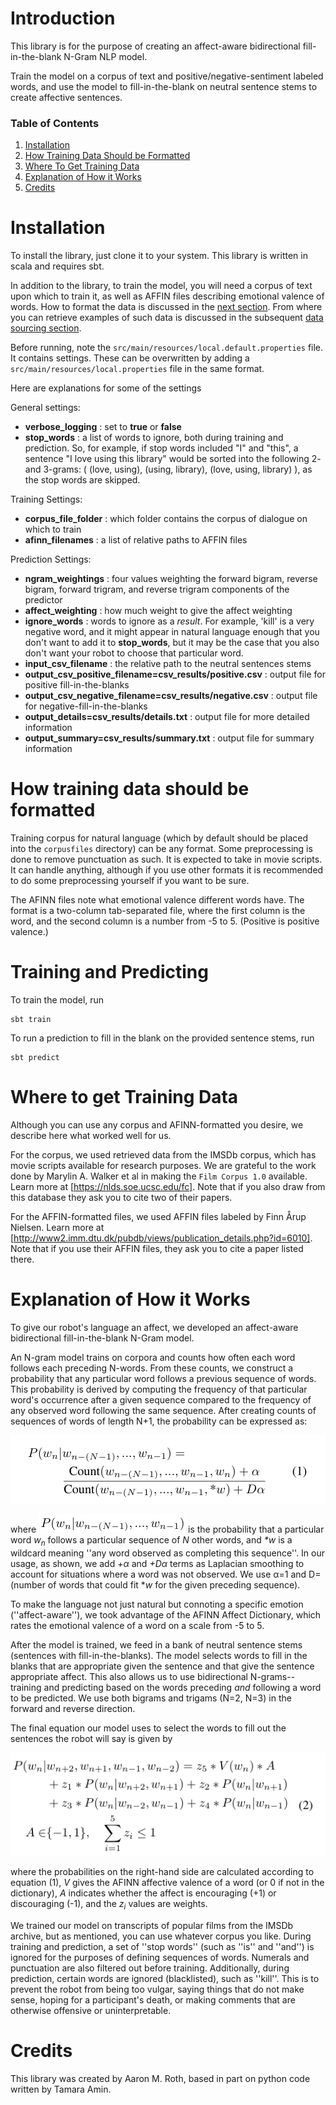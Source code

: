 # Introduction

This library is for the purpose of creating an affect-aware bidirectional fill-in-the-blank N-Gram NLP model.

Train the model on a corpus of text and positive/negative-sentiment labeled words, and use the model to fill-in-the-blank on neutral sentence stems to create affective sentences.

### Table of Contents
1. [Installation](#Installation)
1. [How Training Data Should be Formatted](#Formatting)
1. [Where To Get Training Data](#WhereData)
1. [Explanation of How it Works](#Explanation)
1. [Credits](#Credits)

<a name="Installation"></a>
# Installation

To install the library, just clone it to your system.  This library is written in scala and requires sbt.

In addition to the library, to train the model, you will need a corpus of text upon which to train it, as well as AFFIN files describing emotional valence of words.  How to format the data is discussed in the [next section](#Formatting).  From where you can retrieve examples of such data is discussed in the subsequent [data sourcing section](#WhereData).

Before running, note the `src/main/resources/local.default.properties` file.  It contains settings.  These can be overwritten by adding a `src/main/resources/local.properties` file in the same format.

Here are explanations for some of the settings

General settings:
* **verbose_logging** : set to **true** or **false**
* **stop_words** : a list of words to ignore, both during training and prediction.  So, for example, if stop words included "I" and "this", a sentence "I love using this library" would be sorted into the following 2- and 3-grams:  ( (love, using), (using, library), (love, using, library) ), as the stop words are skipped.

Training Settings:
* **corpus_file_folder** : which folder contains the corpus of dialogue on which to train
* **afinn_filenames** : a list of relative paths to AFFIN files

Prediction Settings:
* **ngram_weightings** : four values weighting the forward bigram, reverse bigram, forward trigram, and reverse trigram components of the predictor
* **affect_weighting** : how much weight to give the affect weighting
* **ignore_words** : words to ignore as a _result_. For example, 'kill' is a very negative word, and it might appear in natural language enough that you don't want to add it to **stop_words**, but it may be the case that you also don't want your robot to choose that particular word.
* **input_csv_filename** : the relative path to the neutral sentences stems
* **output_csv_positive_filename=csv_results/positive.csv** : output file for positive fill-in-the-blanks
* **output_csv_negative_filename=csv_results/negative.csv** : output file for negative-fill-in-the-blanks
* **output_details=csv_results/details.txt** : output file for more detailed information
* **output_summary=csv_results/summary.txt** : output file for summary information

<a name="Formatting"></a>
# How training data should be formatted

Training corpus for natural language (which by default should be placed into the `corpusfiles` directory) can be any format.  Some preprocessing is done to remove punctuation as such.  It is expected to take in movie scripts.  It can handle anything, although if you use other formats it is recommended to do some preprocessing yourself if you want to be sure.

The AFINN files note what emotional valence different words have.  The format is a two-column tab-separated file, where the first column is the word, and the second column is a number from -5 to 5. (Positive is positive valence.)

<a name="TrainingAndPredicting"></a>
# Training and Predicting

To train the model, run

    sbt train

To run a prediction to fill in the blank on the provided sentence stems, run

    sbt predict

<a name="WhereData"></a>
# Where to get Training Data

Although you can use any corpus and AFINN-formatted you desire, we describe here what worked well for us.

For the corpus, we used retrieved data from the IMSDb corpus, which has movie scripts available for research purposes.  We are grateful to the work done by Marylin A. Walker et al in making the `Film Corpus 1.0` available.  Learn more at [https://nlds.soe.ucsc.edu/fc]. Note that if you also draw from this database they ask you to cite two of their papers.

For the AFFIN-formatted files, we used AFFIN files labeled by Finn Årup Nielsen.  Learn more at [http://www2.imm.dtu.dk/pubdb/views/publication_details.php?id=6010].  Note that if you use their AFFIN files, they ask you to cite a paper listed there.

<a name="Explanation"></a>
# Explanation of How it Works

To give our robot's language an affect, we developed an affect-aware bidirectional fill-in-the-blank N-Gram model.

An N-gram model trains on corpora and counts how often each word follows each preceding N-words. From these counts, we construct a probability that any particular word follows a previous sequence of words. This probability is derived by computing the frequency of that particular word's occurrence after a given sequence compared to the frequency of any observed word following the same sequence. After creating counts of sequences of words of length N+1, the probability can be expressed as:

![equation 1](images/eqn1.png)

where ![$P(w_n | w_{n-(N-1)}, ..., w_{n-1})$](images/eqn1-prob.png) is the probability that a particular word *w<sub>n</sub>* follows a particular sequence of *N* other words, and _*w_ is a wildcard meaning ''any word observed as completing this sequence''.  In our usage, as shown, we add _+α_ and _+Dα_ terms as Laplacian smoothing to account for situations where a word was not observed. We use α=1 and D= (number of words that could fit *$w$ for the given preceding sequence).

To make the language not just natural but connoting a specific emotion (''affect-aware''), we took advantage of the AFINN Affect Dictionary, which rates the emotional valence of a word on a scale from -5 to 5.

After the model is trained, we feed in a bank of neutral sentence stems (sentences with fill-in-the-blanks).  The model selects words to fill in the blanks that are appropriate given the sentence and that give the sentence appropriate affect. This also allows us to use bidirectional N-grams--training and predicting based on the words preceding _and_ following a word to be predicted. We use both bigrams and trigams (N=2, N=3) in the forward and reverse direction.

The final equation our model uses to select the words to fill out the sentences the robot will say is given by

![equation 2](images/eqn2.png)

where the probabilities on the right-hand side are calculated according to equation (1), _V_ gives the AFINN affective valence of a word (or 0 if not in the dictionary), _A_ indicates whether the affect is encouraging (+1) or discouraging (-1), and the *z<sub>i</sub>* values are weights.

We trained our model on transcripts of popular films from the IMSDb archive, but as mentioned, you can use whatever corpus you like. During training and prediction, a set of ''stop words'' (such as ''is'' and ''and'') is ignored for the purposes of defining sequences of words. Numerals and punctuation are also filtered out before training. Additionally, during prediction, certain words are ignored (blacklisted), such as ''kill''.  This is to prevent the robot from being too vulgar, saying things that do not make sense, hoping for a participant's death, or making comments that are otherwise offensive or uninterpretable.

<a name="Credits"></a>
# Credits

This library was created by Aaron M. Roth, based in part on python code written by Tamara Amin.

